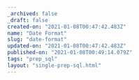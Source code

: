 ```yaml
---
_archived: false
_draft: false
created-on: "2021-01-08T00:47:42.483Z"
name: "Date Format"
slug: "date-format"
updated-on: "2021-01-08T00:47:42.483Z"
published-on: "2021-01-08T00:49:14.079Z"
tags: "prep_sql"
layout: "single-prep-sql.html"
---
```



